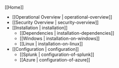 [[Home]]
* [[Operational Overview | operational-overview]]
* [[Security Overview | security-overview]]
* [[Installation | installation]]
  * [[Dependencies | installation-dependencies]]
  * [[Windows | installation-on-windows]]
  * [[Linux | installation-on-linux]]
* [[Configuration | configuration]]
  * [[Splunk | configuration-of-splunk]]
  * [[Azure | configuration-of-azure]]
